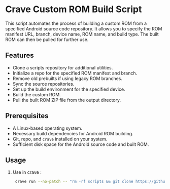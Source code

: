 # Crave Custom ROM Build Script

This script automates the process of building a custom ROM from a specified Android source code repository. It allows you to specify the ROM manifest URL, branch, device name, ROM name, and build type. The built ROM can then be pulled for further use.

## Features

- Clone a scripts repository for additional utilities.
- Initialize a repo for the specified ROM manifest and branch.
- Remove old prebuilts if using legacy ROM branches.
- Sync the source repositories.
- Set up the build environment for the specified device.
- Build the custom ROM.
- Pull the built ROM ZIP file from the output directory.

## Prerequisites

- A Linux-based operating system.
- Necessary build dependencies for Android ROM building.
- Git, repo, and `crave` installed on your system.
- Sufficient disk space for the Android source code and built ROM.

## Usage

1. Use in crave :

   ```bash
    crave run --no-patch -- "rm -rf scripts && git clone https://github.com/Shravan55555/build_script.git && bash scripts/build.sh"
